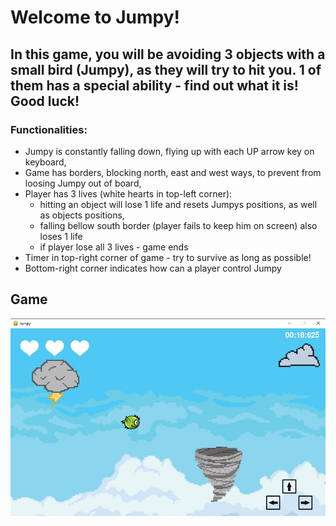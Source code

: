  # Welcome to Jumpy!
 
 ## In this game, you will be avoiding 3 objects with a small bird (Jumpy), as they will try to hit you. 1 of them has a special ability - find out what it is! Good luck!

 ### Functionalities:
 - Jumpy is constantly falling down, flying up with each UP arrow key on keyboard,
 - Game has borders, blocking north, east and west ways, to prevent from loosing Jumpy out of board,
 - Player has 3 lives (white hearts in top-left corner):
   - hitting an object will lose 1 life and resets Jumpys positions, as well as objects positions,
   - falling bellow south border (player fails to keep him on screen) also loses 1 life
   - if player lose all 3 lives - game ends
 - Timer in top-right corner of game - try to survive as long as possible!
 - Bottom-right corner indicates how can a player control Jumpy


 ## Game
![new_game](screens/game.jpg)
